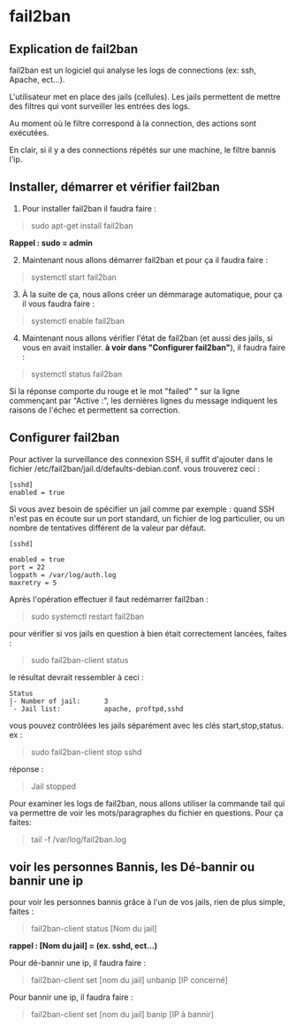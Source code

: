 # fail2ban
 
## **Explication de fail2ban**

fail2ban est un logiciel qui analyse les logs de connections (ex: ssh, Apache, ect...).

L'utilisateur met en place des jails (cellules). Les jails permettent de mettre des filtres qui vont surveiller les entrées des logs.

Au moment où le filtre correspond à la connection, des actions sont exécutées.

En clair, si il y a des connections répétés sur une machine, le filtre bannis l'ip.

## **Installer, démarrer et vérifier fail2ban**

1. Pour installer fail2ban il faudra faire :

>sudo apt-get install fail2ban

**Rappel : sudo = admin**

2. Maintenant nous allons démarrer fail2ban et pour ça il faudra faire :

>systemctl start fail2ban

3. À la suite de ça, nous allons créer un démmarage automatique, pour ça il vous faudra faire :

>systemctl enable fail2ban

4. Maintenant nous allons vérifier l'état de fail2ban (et aussi des jails, si vous en avait installer. **à voir dans "Configurer fail2ban"**), il faudra faire :

>systemctl status fail2ban

Si la réponse comporte du rouge et le mot "failed" " sur la ligne commençant par "Active :", les dernières lignes du message indiquent les raisons de l'échec et permettent sa correction.

## **Configurer fail2ban**

Pour activer la surveillance des connexion SSH, il suffit d'ajouter dans le fichier /etc/fail2ban/jail.d/defaults-debian.conf. vous trouverez ceci :

    [sshd]
    enabled = true

Si vous avez besoin de spécifier un jail comme par exemple : quand SSH n'est pas en écoute sur un port standard, un fichier de log particulier, ou un nombre de tentatives différent de la valeur par défaut.

    [sshd]

    enabled = true
    port = 22
    logpath = /var/log/auth.log
    maxretry = 5

Après l'opération effectuer il faut redémarrer fail2ban :

>sudo systemctl restart fail2ban

pour vérifier si vos jails en question à bien était correctement lancées, faites :

>sudo fail2ban-client status

le résultat devrait ressembler à ceci :

    Status
    |- Number of jail:      3
    `- Jail list:           apache, proftpd,sshd

vous pouvez contrôlées les jails séparément avec les clés start,stop,status. ex :

>sudo fail2ban-client stop sshd

réponse :

>Jail stopped

Pour examiner les logs de fail2ban, nous allons utiliser la commande tail qui va permettre de voir les mots/paragraphes du fichier en questions. Pour ça faites:

>tail -f /var/log/fail2ban.log

## **voir les personnes Bannis, les Dé-bannir ou bannir une ip**

pour voir les personnes bannis grâce à l'un de vos jails, rien de plus simple, faites :

>fail2ban-client status [Nom du jail]

**rappel : [Nom du jail] = (ex. sshd, ect...)**

Pour dé-bannir une ip, il faudra faire :

>fail2ban-client set [nom du jail] unbanip [IP concerné]

Pour bannir une ip, il faudra faire :

>fail2ban-client set [nom du jail] banip [IP à bannir]
